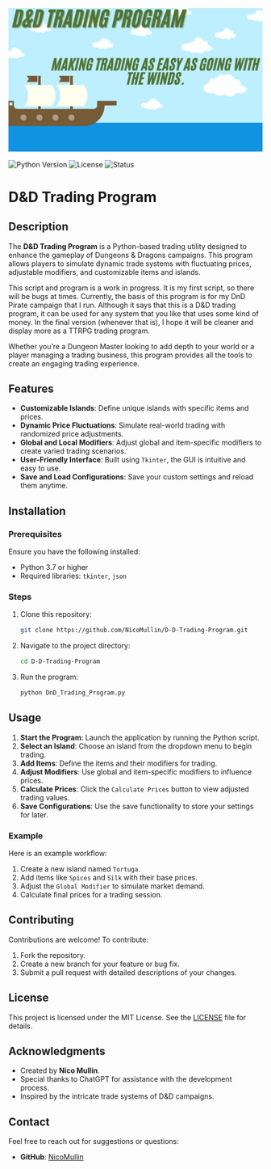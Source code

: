 ![D&D Trading Program Banner](ProgramBanner.png)

![Python Version](https://img.shields.io/badge/python-3.7%2B-blue)
![License](https://img.shields.io/badge/license-MIT-green)
![Status](https://img.shields.io/badge/status-WIP-orange)


# D&D Trading Program

## Description
The **D&D Trading Program** is a Python-based trading utility designed to enhance the gameplay of Dungeons & Dragons campaigns. This program allows players to simulate dynamic trade systems with fluctuating prices, adjustable modifiers, and customizable items and islands.

This script and program is a work in progress. It is my first script, so there will be bugs at times. Currently, the basis of this program is for my DnD Pirate campaign that I run. Although it says that this is a D&D trading program, it can be used for any system that you like that uses some kind of money. In the final version (whenever that is), I hope it will be cleaner and display more as a TTRPG trading program.

Whether you’re a Dungeon Master looking to add depth to your world or a player managing a trading business, this program provides all the tools to create an engaging trading experience.

## Features
- **Customizable Islands**: Define unique islands with specific items and prices.
- **Dynamic Price Fluctuations**: Simulate real-world trading with randomized price adjustments.
- **Global and Local Modifiers**: Adjust global and item-specific modifiers to create varied trading scenarios.
- **User-Friendly Interface**: Built using `Tkinter`, the GUI is intuitive and easy to use.
- **Save and Load Configurations**: Save your custom settings and reload them anytime.

## Installation

### Prerequisites
Ensure you have the following installed:
- Python 3.7 or higher
- Required libraries: `tkinter`, `json`

### Steps
1. Clone this repository:
   ```bash
   git clone https://github.com/NicoMullin/D-D-Trading-Program.git
   ```
2. Navigate to the project directory:
   ```bash
   cd D-D-Trading-Program
   ```
3. Run the program:
   ```bash
   python DnD_Trading_Program.py
   ```

## Usage
1. **Start the Program**: Launch the application by running the Python script.
2. **Select an Island**: Choose an island from the dropdown menu to begin trading.
3. **Add Items**: Define the items and their modifiers for trading.
4. **Adjust Modifiers**: Use global and item-specific modifiers to influence prices.
5. **Calculate Prices**: Click the `Calculate Prices` button to view adjusted trading values.
6. **Save Configurations**: Use the save functionality to store your settings for later.

### Example
Here is an example workflow:
1. Create a new island named `Tortuga`.
2. Add items like `Spices` and `Silk` with their base prices.
3. Adjust the `Global Modifier` to simulate market demand.
4. Calculate final prices for a trading session.

## Contributing
Contributions are welcome! To contribute:
1. Fork the repository.
2. Create a new branch for your feature or bug fix.
3. Submit a pull request with detailed descriptions of your changes.

## License
This project is licensed under the MIT License. See the [LICENSE](LICENSE) file for details.

## Acknowledgments
- Created by **Nico Mullin**.
- Special thanks to ChatGPT for assistance with the development process.
- Inspired by the intricate trade systems of D&D campaigns.

## Contact
Feel free to reach out for suggestions or questions:
- **GitHub**: [NicoMullin](https://github.com/NicoMullin)



